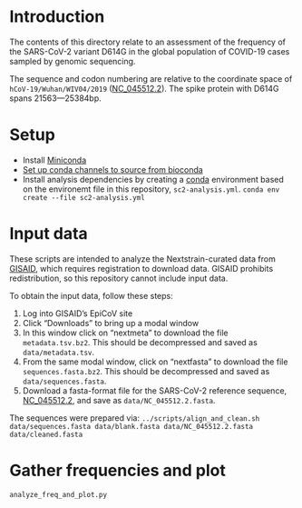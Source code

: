 
# Introduction

The contents of this directory relate to an assessment of the frequency of the SARS-CoV-2 variant D614G in the global population of COVID-19 cases sampled by genomic sequencing.

The sequence and codon numbering are relative to the coordinate space of `hCoV-19/Wuhan/WIV04/2019` ([NC_045512.2](https://www.ncbi.nlm.nih.gov/nuccore/NC_045512.2)). The spike protein with D614G spans 21563—25384bp.

# Setup

 - Install [Miniconda](https://docs.conda.io/en/latest/miniconda.html)
 - [Set up conda channels to source from bioconda](https://bioconda.github.io/user/install.html#set-up-channels)
 - Install analysis dependencies by creating a [conda](https://docs.conda.io/en/latest/miniconda.html) environment based on the environemt file in this repository, `sc2-analysis.yml`.
```conda env create --file sc2-analysis.yml```

# Input data

These scripts are intended to analyze the Nextstrain-curated data from [GISAID](https://www.gisaid.org/), which requires registration to download data. GISAID prohibits redistribution, so this repository cannot include input data. 

To obtain the input data, follow these steps:
 1. Log into GISAID’s EpiCoV site
 2. Click “Downloads” to bring up a modal window
 3. In this window click on “nextmeta” to download the file `metadata.tsv.bz2`. This should be decompressed and saved as `data/metadata.tsv`.
 4. From the same modal window, click on “nextfasta” to download the file `sequences.fasta.bz2`. This should be decompressed and saved as `data/sequences.fasta`.
 5. Download a fasta-format file for the SARS-CoV-2 reference sequence, [NC_045512.2](https://www.ncbi.nlm.nih.gov/nuccore/NC_045512.2), and save as `data/NC_045512.2.fasta`.

The sequences were prepared via:
```../scripts/align_and_clean.sh data/sequences.fasta data/blank.fasta data/NC_045512.2.fasta data/cleaned.fasta```

# Gather frequencies and plot
`analyze_freq_and_plot.py`